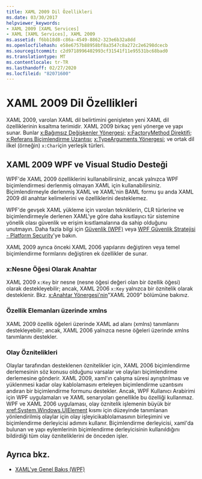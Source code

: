 ```yaml
---
title: XAML 2009 Dil Özellikleri
ms.date: 03/30/2017
helpviewer_keywords:
- XAML 2009 [XAML Services]
- XAML [XAML Services], XAML 2009
ms.assetid: f6bb18d8-c86a-4549-8862-323e6b32a8dd
ms.openlocfilehash: e58e6757b88958bf8a3547c8a272c2e6298dcecb
ms.sourcegitcommit: c2d9718996402993cf31541f11e95531bc68bad0
ms.translationtype: MT
ms.contentlocale: tr-TR
ms.lasthandoff: 02/27/2020
ms.locfileid: "82071600"
---
```

# <a name="xaml-2009-language-features"></a>XAML 2009 Dil Özellikleri
XAML 2009, varolan XAML dil belirtimini genişleten yeni XAML dil özelliklerinin kısaltma terimidir. XAML 2009 birkaç yeni yönerge ve yapı sunar. Bunlar [x:Bağımsız Değişkenler Yönergesi;](xarguments-directive.md) [x:FactoryMethod Direktifi](xfactorymethod-directive.md); [x:Referans Biçimlendirme Uzantısı](xreference-markup-extension.md); [x:TypeArguments Yönergesi](xtypearguments-directive.md); ve ortak dil ilkel (örneğin) `x:Char`için yerleşik türleri.

## <a name="xaml-2009-support-in-wpf-and-visual-studio"></a>XAML 2009 WPF ve Visual Studio Desteği

WPF'de XAML 2009 özelliklerini kullanabilirsiniz, ancak yalnızca WPF biçimlendirmesi derlenmiş olmayan XAML için kullanabilirsiniz. Biçimlendirmeyle derlenmiş XAML ve XAML'nin BAML formu şu anda XAML 2009 dil anahtar kelimelerini ve özelliklerini desteklemez.

WPF'de gevşek XAML yükleme için varolan tekniklerin, CLR türlerine ve biçimlendirmeyle derlenen XAML'ye göre daha kısıtlayıcı tür sistemine yönelik olası güvenlik ve erişim kısıtlamalarına da sahip olduğunu unutmayın. Daha fazla bilgi için [Güvenlik (WPF)](../../framework/wpf/security-wpf.md) veya [WPF Güvenlik Stratejisi - Platform Security](../../framework/wpf/wpf-security-strategy-platform-security.md)'ye bakın.

XAML 2009 ayrıca önceki XAML 2006 yapılarını değiştiren veya temel biçimlendirme formlarını değiştiren ek özellikler de sunar.

### <a name="xkey-as-an-object-element"></a>x:Nesne Öğesi Olarak Anahtar

XAML 2009 `x:Key` bir nesne (nesne öğesi değeri olan bir özellik öğesi) olarak destekleyebilir; ancak, XAML 2006 `x:Key` yalnızca bir öznitelik olarak desteklenir. Bkz. [x:Anahtar Yönergesi'nin](xkey-directive.md)"XAML 2009" bölümüne bakınız.

### <a name="xmlns-on-property-elements"></a>Özellik Elemanları üzerinde xmlns

XAML 2009 özellik öğeleri üzerinde XAML ad alanı (xmlns) tanımlarını destekleyebilir; ancak, XAML 2006 yalnızca nesne öğeleri üzerinde xmlns tanımlarını destekler.

### <a name="event-attributes"></a>Olay Öznitelikleri

Olaylar tarafından desteklenen öznitelikler için, XAML 2006 biçimlendirme derlemesinin söz konusu olduğunu varsalar ve olayları biçimlendirme derlemesine gönderir. XAML 2009, xaml'ın çalışma süresi ayrıştırılması ve yüklenmesi kadar olay kablolamasını erteleyen biçimlendirme uzantısını andıran bir biçimlendirme formunu destekler. Ancak, WPF Kullanıcı Arabirimi için WPF uygulamaları ve XAML senaryoları genellikle bu özelliği kullanmaz. WPF ve XAML 2006 uygulaması, olay öznitelik işlemenin büyük bir <xref:System.Windows.UIElement> kısmı için düzeyinde tanımlanan yönlendirilmiş olaylar için olay işleyicikablolamasının birleşimini ve biçimlendirme derleyicisi adımını kullanır. Biçimlendirme derleyicisi, xaml'da bulunan ve yapı eylemlerinin biçimlendirme derleyicisinin kullanıldığını bildirdiği tüm olay özniteliklerini de önceden işler.

## <a name="see-also"></a>Ayrıca bkz.

- [XAML'ye Genel Bakış (WPF)](../fundamentals/xaml.md)
